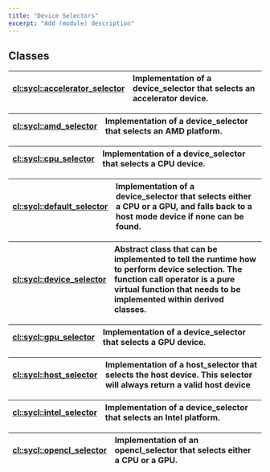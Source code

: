 ```yaml
---
title: "Device Selectors"
excerpt: "Add (module) description"
---
```


## Classes

| [cl::sycl::accelerator_selector](./cl::sycl::accelerator_selector/README.md) | Implementation of a device_selector that selects an accelerator device.  |
| :--- | :--- |


| [cl::sycl::amd_selector](./cl::sycl::amd_selector/README.md) | Implementation of a device_selector that selects an AMD platform.  |
| :--- | :--- |


| [cl::sycl::cpu_selector](./cl::sycl::cpu_selector/README.md) | Implementation of a device_selector that selects a CPU device.  |
| :--- | :--- |


| [cl::sycl::default_selector](./cl::sycl::default_selector/README.md) | Implementation of a device_selector that selects either a CPU or a GPU, and falls back to a host mode device if none can be found.  |
| :--- | :--- |


| [cl::sycl::device_selector](./cl::sycl::device_selector/README.md) | Abstract class that can be implemented to tell the runtime how to perform device selection. The function call operator is a pure virtual function that needs to be implemented within derived classes.  |
| :--- | :--- |


| [cl::sycl::gpu_selector](./cl::sycl::gpu_selector/README.md) | Implementation of a device_selector that selects a GPU device.  |
| :--- | :--- |


| [cl::sycl::host_selector](./cl::sycl::host_selector/README.md) | Implementation of a host_selector that selects the host device. This selector will always return a valid host device  |
| :--- | :--- |


| [cl::sycl::intel_selector](./cl::sycl::intel_selector/README.md) | Implementation of a device_selector that selects an Intel platform.  |
| :--- | :--- |


| [cl::sycl::opencl_selector](./cl::sycl::opencl_selector/README.md) | Implementation of an opencl_selector that selects either a CPU or a GPU.  |
| :--- | :--- |
